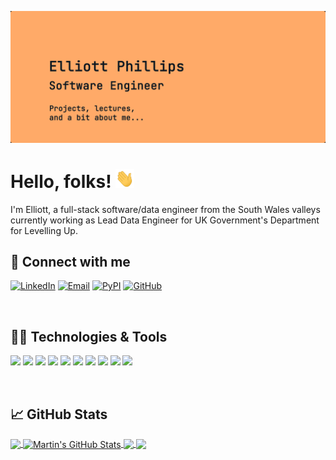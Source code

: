 [![Header](https://raw.githubusercontent.com/ellsphillips/ellsphillips/main/banner.png "Header")](https://github.com/ellsphillips/ellsphillips)


# Hello, folks! <img src="https://raw.githubusercontent.com/ellsphillips/ellsphillips/main/wave.gif" width="30px" height="30px" />


I'm Elliott, a full-stack software/data engineer from the South Wales valleys currently working as Lead Data Engineer for UK Government's Department for Levelling Up.

## 🤝 Connect with me


[![LinkedIn](https://img.shields.io/badge/LinkedIn-0077B5?style=flat&logo=linkedin&logoColor=white)](https://www.linkedin.com/in/elliott-phillips/)
[![Email](https://img.shields.io/badge/Gmail-D14836?style=flat&logo=gmail&logoColor=white)](mailto:elliott.phillips.dev@gmail.com)
[![PyPI](https://img.shields.io/badge/pypi-3775A9?style=flat&logo=pypi&logoColor=white)](https://pypi.org/user/ellsphillips/)
[![GitHub](https://img.shields.io/badge/GitHub-100000?style=flat&logo=github&logoColor=white)](https://github.com/ellsphillips)

<br>


## 👨‍💻 Technologies & Tools

![](https://img.shields.io/badge/OS-Windows-informational?style=flat&logo=windows&logoColor=white&color=ffaa68)
![](https://img.shields.io/badge/Editor-VS_Code-informational?style=flat&logo=visual-studio-code&logoColor=white&color=ffaa68)
![](https://img.shields.io/badge/Code-Python-informational?style=flat&logo=python&logoColor=white&color=ffaa68)
![](https://img.shields.io/badge/Code-LaTeX-informational?style=flat&logo=latex&logoColor=white&color=ffaa68)
![](https://img.shields.io/badge/Code-TypeScript-informational?style=flat&logo=typescript&logoColor=white&color=ffaa68)
![](https://img.shields.io/badge/Code-React-informational?style=flat&logo=react&logoColor=white&color=ffaa68)
![](https://img.shields.io/badge/Shell-Bash-informational?style=flat&logo=gnu-bash&logoColor=white&color=ffaa68)
![](https://img.shields.io/badge/Terminal-Git-informational?style=flat&logo=Git&logoColor=white&color=ffaa68)
![](https://img.shields.io/badge/Tools-Docker-informational?style=flat&logo=docker&logoColor=white&color=ffaa68)
![](https://img.shields.io/badge/Tools-Jira-informational?style=flat&logo=jira&logoColor=white&color=ffaa68)

<br>


## 📈 GitHub Stats

<a href="https://github.com/ellsphillips/ellsphillips">
  <img align="center" src="https://github-readme-stats.vercel.app/api/top-langs/?username=ellsphillips&hide=java,html,tex&title_color=ffffff&text_color=c9cacc&icon_color=ffaa68&bg_color=1d1f21&langs_count=3" />
</a>
<a href="https://github.com/ellsphillips/ellsphillips">
  <img align="center" src="https://github-readme-stats.vercel.app/api?username=ellsphillips&show_icons=true&line_height=27&count_private=true&title_color=ffffff&text_color=c9cacc&icon_color=ffaa68&bg_color=1d1f21" alt="Martin's GitHub Stats" />
</a>

<a href="https://github.com/ellsphillips/doctor">
  <img align="center" src="https://github-readme-stats.vercel.app/api/pin/?username=ellsphillips&repo=doctor&title_color=ffffff&text_color=c9cacc&icon_color=ffaa68&bg_color=1d1f21" />
</a>


<a href="https://github.com/ellsphillips/govsic">
  <img align="center" src="https://github-readme-stats.vercel.app/api/pin/?username=ellsphillips&repo=govsic&title_color=ffffff&text_color=c9cacc&icon_color=ffaa68&bg_color=1d1f21" />
</a>
